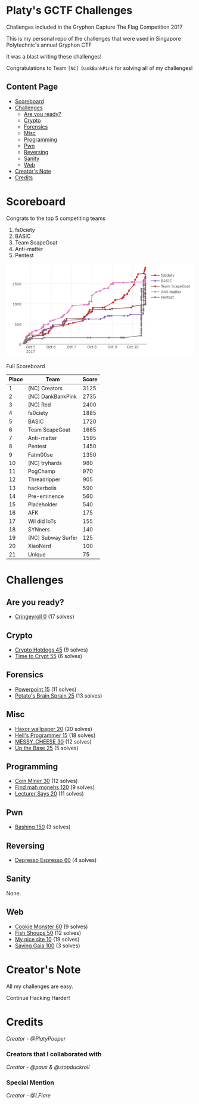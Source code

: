 # Platy's GCTF Challenges
Challenges included in the Gryphon Capture The Flag Competition 2017

This is my personal repo of the challenges that were used in Singapore Polytechnic's annual Gryphon CTF

It was a blast writing these challenges!

Congratulations to Team `[NC] DankBankPink` for solving all of my challenges!

## Content Page
- [Scoreboard](#scoreboard)
- [Challenges](#challenges)
	- [Are you ready?](#are-you-ready)
	- [Crypto](#crypto)
	- [Forensics](#forensics)
	- [Misc](#misc)
	- [Programming](#programming)
	- [Pwn](#pwn)
	- [Reversing](#reversing)
	- [Sanity](#sanity)
	- [Web](#web)
- [Creator's Note](#creators-note)
- [Credits](#credits)


# Scoreboard
Congrats to the top 5 competiting teams
1. fs0ciety
2. BASIC
3. Team ScapeGoat
4. Anti-matter
5. Pentest

![Scoreboard](Scoreboard.jpg)

Full Scoreboard

| Place | Team               | Score |
|-------|--------------------|-------|
| 1     | [NC] Creators      | 3125  |
| 2     | [NC] DankBankPink  | 2735  |
| 3     | [NC] Red           | 2400  |
| 4     | fs0ciety           | 1885  |
| 5     | BASIC              | 1720  |
| 6     | Team ScapeGoat     | 1665  |
| 7     | Anti-matter        | 1595  |
| 8     | Pentest            | 1450  |
| 9     | Fatm00se           | 1350  |
| 10    | [NC] tryhards      | 980   |
| 11    | PogChamp           | 970   |
| 12    | Threadripper       | 905   |
| 13    | hackerboiis        | 590   |
| 14    | Pre-eminence       | 560   |
| 15    | Placeholder        | 540   |
| 16    | AFK                | 175   |
| 17    | Wil did IoTs       | 155   |
| 18    | SYNners            | 140   |
| 19    | [NC] Subway Surfer | 125   |
| 20    | XiaoNerd           | 100   |
| 21    | Unique             | 75    |
# Challenges
## Are you ready?
- [Cringeyroll 0](Cringeyroll) (17 solves)

## Crypto
- [Crypto Hotdogs 45](Crypto%20Hotdogs) (9 solves)
- [Time to Crypt 55](Time%20to%20Crypt) (6 solves)

## Forensics
- [Powerpoint 15](Powerpoint) (11 solves)
- [Potato's Brain Sprain 25](Potato's%20Brain%20Sprain) (13 solves)

## Misc
- [Haxor wallpaper 20](Haxor%20wallpaper) (20 solves)
- [Hell's Programmer 15](Hell's%20Programmer) (18 solves)
- [MESSY_CHEESE 30](MESSY_CHEESE) (12 solves)
- [Up the Base 25](Up%20the%20Base) (5 solves)

## Programming
- [Coin Miner 30](Coin%20Miner) (12 solves)
- [Find mah monehs 120](Find%20mah%20monehs) (9 solves)
- [Lecturer Says 20](Lecturer%20Says) (11 solves)

## Pwn
- [Bashing 150](Bashing) (3 solves)

## Reversing
- [Depresso Espresso 60](Depresso%20Espresso) (4 solves)

## Sanity
None.

## Web
- [Cookie Monster 60](Cookie%20Monster) (9 solves)
- [Fish Shoups 50](Fish%20Shoup) (12 solves)
- [My nice site 10](My%20nice%20site) (19 solves)
- [Saving Gaia 100](Saving%20Gaia) (3 solves)

# Creator's Note
All my challenges are easy.

Continue Hacking Harder!

# Credits
<i>Creator - @PlatyPooper</i>

### Creators that I collaborated with
<i>Creator - @paux &amp; @stopduckroll</i>

### Special Mention
<i>Creator - @LFlare</i>
